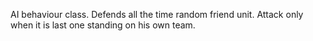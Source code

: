 AI behaviour class. Defends all the time random friend unit. Attack only when it is last one standing on his own team.